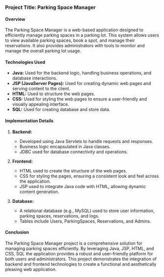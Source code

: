 ### Project Title: Parking Space Manager

#### Overview
The Parking Space Manager is a web-based application designed to efficiently manage parking spaces in a parking lot. This system allows users to view available parking spaces, book a spot, and manage their reservations. It also provides administrators with tools to monitor and manage the overall parking lot usage.

#### Technologies Used
- **Java:** Used for the backend logic, handling business operations, and database interactions.
- **JSP (JavaServer Pages):** Used for creating dynamic web pages and serving content to the client.
- **HTML:** Used to structure the web pages.
- **CSS:** Used for styling the web pages to ensure a user-friendly and visually appealing interface.
- **SQL:** Used for creating database and store data.

#### Implementation Details
1. **Backend:**
   - Developed using Java Servlets to handle requests and responses.
   - Business logic encapsulated in Java classes.
   - JDBC used for database connectivity and operations.

2. **Frontend:**
   - HTML used to create the structure of the web pages.
   - CSS for styling the pages, ensuring a consistent look and feel across the application.
   - JSP used to integrate Java code with HTML, allowing dynamic content generation.

3. **Database:**
   - A relational database (e.g., MySQL) used to store user information, parking spaces, reservations, and logs.
   - Tables include Users, ParkingSpaces, Reservations, and Admins.

#### Conclusion
The Parking Space Manager project is a comprehensive solution for managing parking spaces efficiently. By leveraging Java, JSP, HTML, and CSS, SQL the application provides a robust and user-friendly platform for both users and administrators. This project demonstrates the integration of backend and frontend technologies to create a functional and aesthetically pleasing web application.

